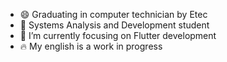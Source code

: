 - 😄 Graduating in computer technician by Etec
- 🏅 Systems Analysis and Development student
- 🌱 I’m currently focusing on Flutter development 
- 🔥 My english is a work in progress





